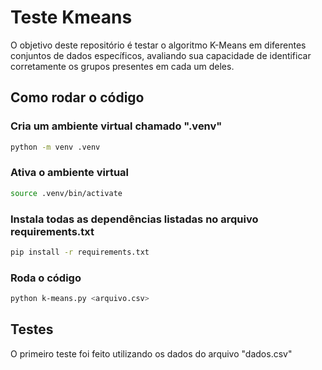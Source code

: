 # Teste Kmeans

O objetivo deste repositório é testar o algoritmo K-Means em diferentes
conjuntos de dados específicos, avaliando sua capacidade de identificar
corretamente os grupos presentes em cada um deles.

## Como rodar o código

### Cria um ambiente virtual chamado ".venv"
```sh
python -m venv .venv
```

### Ativa o ambiente virtual
```sh
source .venv/bin/activate
```

### Instala todas as dependências listadas no arquivo requirements.txt
```sh
pip install -r requirements.txt
```

### Roda o código
```sh
python k-means.py <arquivo.csv>
```

## Testes

O primeiro teste foi feito utilizando os dados do arquivo "dados.csv"

